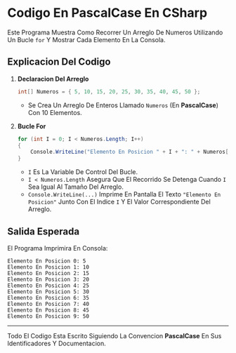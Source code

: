 # Codigo En PascalCase En CSharp

Este Programa Muestra Como Recorrer Un Arreglo De Numeros Utilizando Un Bucle `for` Y Mostrar Cada Elemento En La Consola.

## Explicacion Del Codigo

1. **Declaracion Del Arreglo**
   ```csharp
   int[] Numeros = { 5, 10, 15, 20, 25, 30, 35, 40, 45, 50 };
   ```
   - Se Crea Un Arreglo De Enteros Llamado `Numeros` (En **PascalCase**) Con 10 Elementos.

2. **Bucle For**
   ```csharp
   for (int I = 0; I < Numeros.Length; I++)
   {
       Console.WriteLine("Elemento En Posicion " + I + ": " + Numeros[I]);
   }
   ```
   - `I` Es La Variable De Control Del Bucle.  
   - `I < Numeros.Length` Asegura Que El Recorrido Se Detenga Cuando `I` Sea Igual Al Tamaño Del Arreglo.  
   - `Console.WriteLine(...)` Imprime En Pantalla El Texto `"Elemento En Posicion"` Junto Con El Indice `I` Y El Valor Correspondiente Del Arreglo.

## Salida Esperada

El Programa Imprimira En Consola:

```
Elemento En Posicion 0: 5
Elemento En Posicion 1: 10
Elemento En Posicion 2: 15
Elemento En Posicion 3: 20
Elemento En Posicion 4: 25
Elemento En Posicion 5: 30
Elemento En Posicion 6: 35
Elemento En Posicion 7: 40
Elemento En Posicion 8: 45
Elemento En Posicion 9: 50
```

---

Todo El Codigo Esta Escrito Siguiendo La Convencion **PascalCase** En Sus Identificadores Y Documentacion.

